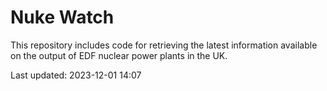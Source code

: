 # Nuke Watch

This repository includes code for retrieving the latest information available on the output of EDF nuclear power plants in the UK.

Last updated: 2023-12-01 14:07